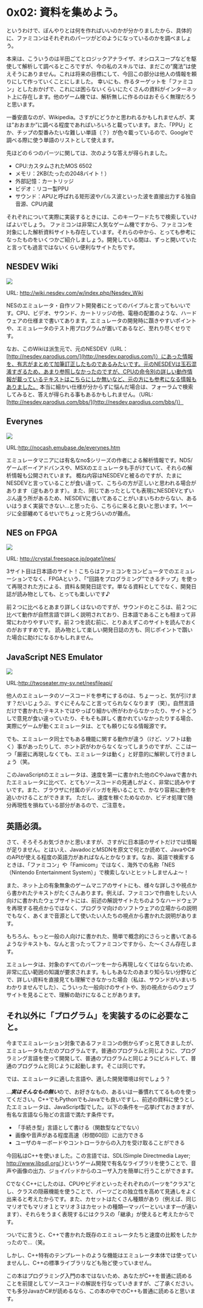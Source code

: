 # 0x02: 資料を集めよう。

というわけで、ぼんやりとは何を作ればいいのかが分かりましたから、具体的に、ファミコンはそれぞれのパーツがどのようになっているのかを調べましょう。

本来は、こういうのは半田ごてとロジックアナライザ、オシロスコープなどを駆使して解析して調べるところですが、今の私のスキルでは、まだこの”魔法”は使えそうにありません。これは将来の目標にして、今回この部分は他人の情報を頼りにして作っていくことにしました。
幸いにも、作るターゲットを「ファミコン」としたおかげで、これには困らないくらいにたくさんの資料がインターネット上に存在します。他のゲーム機では、解析無しに作るのはおそらく無理だろうと思います。

一番安直なのが、Wikipedia。さすがにどうかと思われるかもしれませんが、実は”おおまか”に調べる程度であればいろいろと載っています。また、「PPU」とか、チップの型番みたいな難しい単語（？）が色々載っているので、Googleで調べる際に使う単語のリストとして使えます。

先ほどの６つのパーツに関しては、次のような答えが得られました。

- CPU:カスタムされたMOS 6502
- メモリ：2KB(たったの2048バイト！）
- 外部記憶：カートリッジ
- ビデオ：リコー製PPU
- サウンド：APUと呼ばれる矩形波やパルス波といった波を直接出力する独自音源、CPU内蔵

それぞれについて実際に実装するときには、このキーワードたちで検索していけばよいでしょう。
ファミコンは非常に人気なゲーム機ですから、ファミコンを対象にした解析資料サイトも存在しています。それらの中から、とっても参考になったものをいくつかご紹介しましょう。開発している間は、ずっと開いていたと言っても過言ではないくらい便利なサイトたちです。

## NESDEV Wiki

![](nesdev.png)

URL: http://wiki.nesdev.com/w/index.php/Nesdev_Wiki

NESのエミュレータ・自作ソフト開発者にとってのバイブルと言ってもいいです。CPU、ビデオ、サウンド、カートリッジの他、電極の配置のような、ハードウェアの仕様まで書いてあります。エミュレータの開発時に躓きやすいポイントや、エミュレータのテスト用プログラムが置いてあるなど、至れり尽くせりです。

なお、このWikiは派生元で、元のNESDEV（URL：[http://nesdev.parodius.com/](http://nesdev.parodius.com/)）にあった情報を、有志がまとめて加筆訂正したものであるみたいです。元のNESDEVは玉石混淆すぎるため、あまり参照しなかったのですが、CPUの命令別の詳しい動作情報が載っているテキストはこちらにしか無いなど、元の方にも参考になる情報もありました。
本当に細かい仕様が分からずに悩んだ場合は、フォーラムで検索してみると、答えが得られる事もあるかもしれません。（URL: [http://nesdev.parodius.com/bbs/](http://nesdev.parodius.com/bbs/)）

## Everynes

![](everynes.png)

URL:http://nocash.emubase.de/everynes.htm

エミュレータマニアには有名なno$シリーズの作者による解析情報です。NDS/ゲームボーイアドバンスや、MSXのエミュレータも手がけていて、それらの解析情報も公開されています。
概ね内容はNESDEVと被るのですが、たまにNESDEVと言っていることが食い違って、こちらの方が正しいと思われる場合があります（逆もあります）。また、同じであったとしても表現にNESDEVとずいぶん違う所があるため、NESDEVに書いてあることがいまいちわからない、あるいはうまく実装できない…と思ったら、こちらに来ると良いと思います。1ページに全部纏めてるせいでちょっと見づらいのが難点。

## NES on FPGA

![](nes_on_fpga.png)

URL: http://crystal.freespace.jp/pgate1/nes/

3サイト目は日本語のサイト！こちらはファミコンをコンピュータでのエミュレーションでなく、FPGAという、「”回路をプログラミング”できるチップ」を使って再現された方による、資料＆開発日誌です。単なる資料としてでなく、開発日誌が読み物としても、とっても楽しいです♪

前２つに比べるとあまり詳しくはないのですが、サウンドのところは、前２つに比べて動作が自然言語で詳しく説明されており、日本語であることも相まって非常にわかりやすいです。前２つを読む前に、とりあえずこのサイトを読んでおくのがおすすめです。
読み物として楽しい開発日誌の方も、同じポイントで躓いた場合に助けになるかもしれません。

## JavaScript NES Emulator

![](javascript_nes_emulator.png)

URL:http://twoseater.my-sv.net/nesfileapi/

他人のエミュレータのソースコードを参考にするのは、ちょーっと、気が引けます？だいじょうぶ、すぐにそんなこと言ってられなくなります（笑）。自然言語だけで書かれたテキストではやっぱり細かい所がわからなかったり、サイトどうしで意見が食い違っていたり、そもそも詳しく書かれていなかったりする場合、実際にゲームが動くエミュレータは、とても頼りになる情報源です。

でも、エミュレータ同士でもある機能に関する動作が違う（けど、ソフトは動く）事があったりして、ホント訳がわからなくなってしまうのですが、ここは一つ「厳密に再現しなくても、エミュレータは動く」と好意的に解釈して行きましょう（笑。

このJavaScriptのエミュレータは、速度を第一に書かれた他のCやJavaで書かれたエミュレータに比べて、とてもソースコードの見通しがよく、非常に読みやすいです。また、ブラウザに付属のデバッガを用いることで、かなり容易に動作を追いかけることができます。
ただし、速度を稼ぐためなのか、ビデオ処理で随分再現性を損ねている部分があるので、ご注意を。

## 英語必須。
さて、そろそろお気づきかと思いますが、さすがに日本語のサイトだけでは情報が足りません。とはいえ、JavadocとMSDNを原文で何とか読めて、JavaやC#のAPIが使える程度の英語力があればなんとかなります。なお、英語で検索するときは、「ファミコン」や「Famicom」ではなく、海外での名称「NES（Nintendo Entertainment System）」で検索しないとヒットしませんよ～！

また、ネット上の有象無象のゲームマニアのサイトにも、様々な詳しさや視点から書かれたテキストがたくさんあります。例えば、ファミコンで作曲をしたい人向けに書かれたウェブサイトには、前述の解説サイトたちのようなハードウェアを再現する視点からではなく、プログラマ向けのソフトウェアの立場からの説明でもなく、あくまで音源として使いたい人たちの視点から書かれた説明があります。

もちろん、もっと一般の人向けに書かれた、簡単で概念的にさらっと書いてあるようなテキストも、なんと言ったってファミコンですから、た～くさん存在します。

エミュレータは、対象のすべてのパーツを一から再現しなくてはならないため、非常に広い範囲の知識が要求されます。もしもあなたのあまり知らない分野などで、詳しい資料を直接見ても理解できなかった場合（私は、サウンドがいまいちわかりませんでした）、こういった一般向けのサイトや、別の視点からのウェブサイトを見ることで、理解の助けになることがあります。

## それ以外に「プログラム」を実装するのに必要なこと。

今までエミュレーション対象であるファミコンの側からずっと見てきましたが、エミュレータもただのプログラムです。普通のプログラムと同じように、プログラミング言語を使って開発して、普通のプログラムと同じようにビルドして、普通のプログラムと同じように起動します。そこは同じです。

では、エミュレータに適した言語や、適した開発環境は何でしょう？

…***実はそんなもの無い***ので、お好きなもの、あるいは一番慣れててるものを使ってください。C++でもPythonでもJavaでも良いですし、前述の資料に使うとしたエミュレータは、JavaScript製でした。以下の条件を一応挙げておきますが、有名な言語なら殆どの言語で満たす条件です。

 - 「手続き型」言語として書ける（関数型などでない）
 - 画像や音声がある程度高速（秒間60回）に出力できる
 - ユーザのキーボードやコントローラからの入力を受け取ることができる

今回私はC++を使いました。この言語では、SDL(Simple Directmedia Layer; [http://www.libsdl.org/ ](http://www.libsdl.org/))というゲーム開発で有名なライブラリを使うことで、音声や画像の出力、ジョイパッドからのユーザ入力を簡単に行うことができます。

CでなくC++にしたのは、CPUやビデオといったそれぞれのパーツを”クラス”とし、クラスの隠蔽機能を使うことで、パーツごとの独立性を高めて見通しをよく出来ると考えたからです。また、カセットはたくさん種類があり（例えば、同じマリオでもマリオ１とマリオ３はカセットの種類―マッパーといいます―が違います）、それらをうまく表現するにはクラスの「継承」が使えると考えたからです。

ついでに言うと、C++で書かれた既存のエミュレータたちと速度の比較をしたかったので…（笑。

しかし、C++特有のテンプレートのような機能はエミュレータ本体では使っていませんし、C++の標準ライブラリなども殆ど使っていません。

この本はプログラミング入門の本ではないため、あなたがC++を普通に読めることを前提としてソースコードの解説を行なっていきますが、ご了承ください。でも多分JavaかC#が読めるなら、この本の中でのC++も普通に読めると思います。